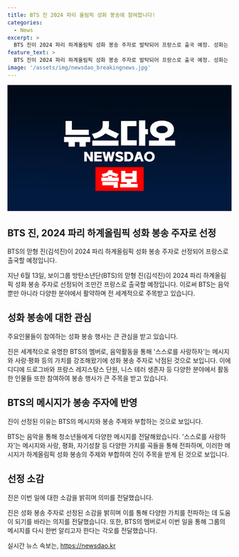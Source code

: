 ```yaml
---
title: BTS 진 2024 파리 올림픽 성화 봉송에 참여합니다!
categories:
  - News
excerpt: >
  BTS 진이 2024 파리 하계올림픽 성화 봉송 주자로 발탁되어 프랑스로 출국 예정. 성화는 이미 프랑스에 도착해 60여 개 지역을 지나고 있으며, 1만여 명의 주자들과 함께될 예정. BTS의 멤버로서 음악활동을 통해 사랑과 평화를 강조하는 진의 참여가 주목받고 있다.
feature_text: >
  BTS 진이 2024 파리 하계올림픽 성화 봉송 주자로 발탁되어 프랑스로 출국 예정. 성화는 이미 프랑스에 도착해 60여 개 지역을 지나고 있으며, 1만여 명의 주자들과 함께될 예정. BTS의 멤버로서 음악활동을 통해 사랑과 평화를 강조하는 진의 참여가 주목받고 있다.
image: '/assets/img/newsdao_breakingnews.jpg'
---
```


<p><img src="/assets/img/newsdao_breakingnews.jpg" alt="implanttips 속보" /></p>

<h2 data-ke-size="size26">BTS 진, 2024 파리 하계올림픽 성화 봉송 주자로 선정</h2>

<p>BTS의 맏형 진(김석진)이 2024 파리 하계올림픽 성화 봉송 주자로 선정되어 프랑스로 출국할 예정입니다.</p>

<p data-ke-size="size16">지난 6월 13일, 보이그룹 방탄소년단(BTS)의 맏형 진(김석진)이 2024 파리 하계올림픽 성화 봉송 주자로 선정되어 조만간 프랑스로 출국할 예정입니다. 이로써 BTS는 음악뿐만 아니라 다양한 분야에서 활약하며 전 세계적으로 주목받고 있습니다.</p>

<h2 data-ke-size="size26">성화 봉송에 대한 관심</h2>

<p>주요인물들이 참여하는 성화 봉송 행사는 큰 관심을 받고 있습니다.</p>

<p data-ke-size="size16">진은 세계적으로 유명한 BTS의 멤버로, 음악활동을 통해 '스스로를 사랑하자'는 메시지와 사랑·평화 등의 가치를 강조해왔기에 성화 봉송 주자로 낙점된 것으로 보입니다. 이에 디디에 드로그바와 프랑스 레지스탕스 단원, 니스 테러 생존자 등 다양한 분야에서 활동한 인물들 또한 참여하여 봉송 행사가 큰 주목을 받고 있습니다.</p>

<h2 data-ke-size="size26">BTS의 메시지가 봉송 주자에 반영</h2>

<p>진이 선정된 이유는 BTS의 메시지와 봉송 주제와 부합하는 것으로 보입니다.</p>

<p data-ke-size="size16">BTS는 음악을 통해 청소년들에게 다양한 메시지를 전달해왔습니다. '스스로를 사랑하자'는 메시지와 사랑, 평화, 자기성찰 등 다양한 가치를 곡들을 통해 전파하며, 이러한 메시지가 하계올림픽 성화 봉송의 주제와 부합하여 진이 주목을 받게 된 것으로 보입니다.</p>

<h2 data-ke-size="size26">선정 소감</h2>

<p>진은 이번 일에 대한 소감을 밝히며 의미를 전달했습니다.</p>

<p data-ke-size="size16">진은 성화 봉송 주자로 선정된 소감을 밝히며 이를 통해 다양한 가치를 전파하는 데 도움이 되기를 바라는 의지를 전달했습니다. 또한, BTS의 멤버로서 이번 일을 통해 그룹의 메시지를 다시 한번 알리고자 한다는 각오를 전달했습니다.</p>
실시간 뉴스 속보는, <a href="https://newsdao.kr" rel="dofollow">https://newsdao.kr</a>



